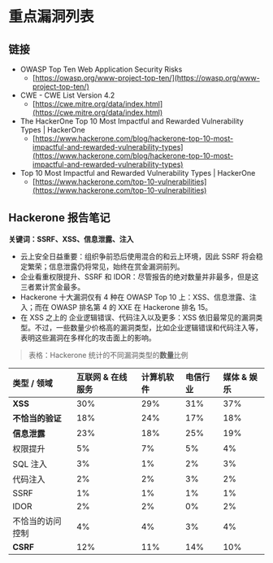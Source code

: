 # 重点漏洞列表

## 链接

* OWASP Top Ten Web Application Security Risks
  * [https://owasp.org/www-project-top-ten/](https://owasp.org/www-project-top-ten/)
* CWE - CWE List Version 4.2 
  * [https://cwe.mitre.org/data/index.html](https://cwe.mitre.org/data/index.html)
* The HackerOne Top 10 Most Impactful and Rewarded Vulnerability Types \| HackerOne 
  * [https://www.hackerone.com/blog/hackerone-top-10-most-impactful-and-rewarded-vulnerability-types](https://www.hackerone.com/blog/hackerone-top-10-most-impactful-and-rewarded-vulnerability-types)
* Top 10 Most Impactful and Rewarded Vulnerability Types \| HackerOne 
  * [https://www.hackerone.com/top-10-vulnerabilities](https://www.hackerone.com/top-10-vulnerabilities)

## Hackerone 报告笔记

**关键词：SSRF、XSS、信息泄露、注入**

* 云上安全日益重要：组织争前恐后使用混合的和云上环境，因此 SSRF 将会稳定繁荣；信息泄露仍将常见，始终在赏金漏洞前列。
* 企业看重权限提升、SSRF 和 IDOR：尽管报告的绝对数量并非最多，但是这三者累计赏金最多。
* Hackerone 十大漏洞仅有 4 种在 OWASP Top 10 上：XSS、信息泄露、注入；而在 OWASP 排名第 4 的 XXE 在 Hackerone 排名 15。
* 在 XSS 之上的 企业逻辑错误、代码注入以及更多：XSS 依旧最常见的漏洞类型。不过，一些数量少价格高的漏洞类型，比如企业逻辑错误和代码注入等，表明这些漏洞在多样化的攻击面上的影响。

> 表格：Hackerone 统计的不同漏洞类型的**数量**比例

| 类型 / 领域 | 互联网 & 在线服务 | 计算机软件 | 电信行业 | 媒体 & 娱乐 |
| :--- | :--- | :--- | :--- | :--- |
| **XSS** | 30% | 29% | 31% | 37% |
| **不恰当的验证** | 18% | 24% | 17% | 18% |
| **信息泄露** | 23% | 18% | 25% | 19% |
| 权限提升 | 5% | 7% | 5% | 4% |
| SQL 注入 | 3% | 1% | 2% | 3% |
| 代码注入 | 2% | 2% | 3% | 2% |
| SSRF | 1% | 1% | 1% | 1% |
| IDOR | 2% | 2% | 0% | 2% |
| 不恰当的访问控制 | 4% | 4% | 3% | 4% |
| **CSRF** | 12% | 11% | 14% | 10% |



